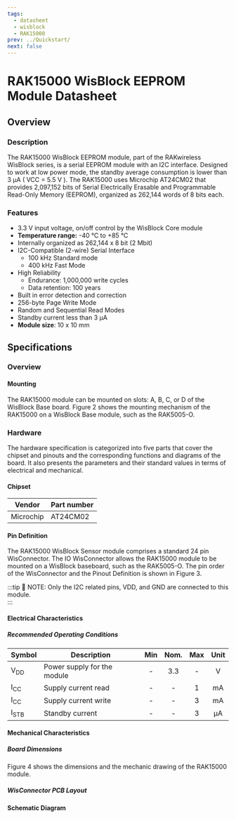 ```yaml
---
tags:
  - datasheet
  - wisblock
  - RAK15000
prev: ../Quickstart/
next: false
---
```


# RAK15000 WisBlock EEPROM Module Datasheet

## Overview
<rk-img
  src="/assets/images/wisblock/rak15000/datasheet/RAK15000.png"
  width="40%"
  caption="RAK15000 WisBlock EEPROM Module"
/>

### Description

The RAK15000 WisBlock EEPROM module, part of the RAKwireless WisBlock series, is a serial EEPROM module with an I2C interface. Designed to work at low power mode, the standby average consumption is lower than 3&nbsp;µA ( VCC = 5.5&nbsp;V ). The RAK15000 uses Microchip AT24CM02 that provides 2,097,152 bits of Serial Electrically Erasable and Programmable Read-Only Memory (EEPROM), organized as 262,144 words of 8 bits each.

### Features

* 3.3&nbsp;V input voltage, on/off control by the WisBlock Core module
* **Temperature range:** -40&nbsp;°C to +85&nbsp;°C
* Internally organized as 262,144 x 8&nbsp;bit (2&nbsp;Mbit)
* I2C-Compatible (2-wire) Serial Interface
    - 100&nbsp;kHz Standard mode
    - 400&nbsp;kHz Fast Mode
* High Reliability
    - Endurance: 1,000,000 write cycles
    - Data retention: 100 years
* Built in error detection and correction
* 256-byte Page Write Mode
* Random and Sequential Read Modes
* Standby current less than 3&nbsp;µA
* **Module size**: 10 x 10&nbsp;mm

## Specifications

### Overview

#### Mounting

The RAK15000 module can be mounted on slots: A, B, C, or D of the WisBlock Base board. Figure 2 shows the mounting mechanism of the RAK15000 on a WisBlock Base module, such as the RAK5005-O.

<rk-img
  src="/assets/images/wisblock/rak15000/datasheet/RAK15000_mounting.png"
  width="50%"
  caption="RAK15000 WisBlock Module Mounting"
/>

### Hardware

The hardware specification is categorized into five parts that cover the chipset and pinouts and the corresponding functions and diagrams of the board. It also presents the parameters and their standard values in terms of electrical and mechanical. 

#### Chipset
| Vendor    | Part number |
| --------- | ----------- |
| Microchip | AT24CM02    |

#### Pin Definition

The RAK15000 WisBlock Sensor module comprises a standard 24 pin WisConnector. The IO WisConnector allows the RAK15000 module to be mounted on a WisBlock baseboard, such as the RAK5005-O. The pin order of the WisConnector and the Pinout Definition is shown in Figure 3. 

:::tip 📝 NOTE:
Only the I2C related pins, VDD, and GND are connected to this module.    
:::

<rk-img
  src="/assets/images/wisblock/rak15000/datasheet/RAK15000_pin.png"
  width="60%"
  caption="RAK15000 WisBlock module Pinout Diagram"
/>

#### Electrical Characteristics

##### Recommended Operating Conditions

| Symbol          | Description                 |  Min  | Nom.  |  Max  | Unit  |
| --------------- | --------------------------- | :---: | :---: | :---: | :---: |
| V<sub>DD</sub>  | Power supply for the module |   -   |  3.3  |   -   |   V   |
| I<sub>CC</sub>  | Supply current read         |   -   |   -   |   1   |  mA   |
| I<sub>CC</sub>  | Supply current write        |   -   |   -   |   3   |  mA   |
| I<sub>STB</sub> | Standby current             |   -   |   -   |   3   |  µA   |

#### Mechanical Characteristics

##### Board Dimensions

Figure 4 shows the dimensions and the mechanic drawing of the RAK15000 module.

<rk-img
  src="/assets/images/wisblock/rak15000/datasheet/RAK15000_mechanic_drawing.png"
  width="60%"
  caption="RAK15000 WisBlock Module Drawing"
/>

##### WisConnector PCB Layout

<rk-img
  src="/assets/images/wisblock/rak15000/datasheet/MxxS1003K6M.png"
  width="100%"
  caption="WisConnector PCB footprint and recommendations"
/>


#### Schematic Diagram

<rk-img
  src="/assets/images/wisblock/rak15000/datasheet/schematic.png"
  width="100%"
  caption="RAK15000 WisBlock EEPROM Module Schematic"
/>

